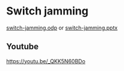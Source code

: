 Switch jamming
===

[switch-jamming.odp](switch-jamming.odp) or [switch-jamming.pptx](switch-jamming.pptx)

## Youtube
https://youtu.be/_QKK5N60BDo
